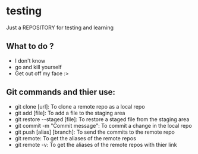 # testing
Just a REPOSITORY for testing and learning

## What to do ?
 - I don't know
 - go and kill yourself
 - Get out off my face :>

## Git commands and thier use:
 - git clone [url]: To clone a remote repo as a local repo
 - git add [file]: To add a file to the staging area
 - git restore --staged [file]: To restore a staged file from the staging area
 - git commit -m "Commit message": To commit a change in the local repo
 - git push [alias] [branch]: To send the commits to the remote repo
 - git remote: To get the aliases of the remote repos
 - git remote -v: To get the aliases of the remote repos with thier link
